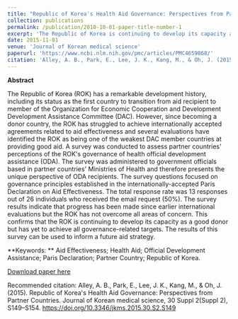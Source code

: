```yaml
---
title: "Republic of Korea's Health Aid Governance: Perspectives from Partner Countries"
collection: publications
permalink: /publication/2010-10-01-paper-title-number-1
excerpt: 'The Republic of Korea is continuing to develop its capacity as a good donor but has yet to achieve all governance-related targets. The results of this survey can be used to inform a future aid strategy.'
date: 2015-11-01
venue: 'Journal of Korean medical science'
paperurl: 'https://www.ncbi.nlm.nih.gov/pmc/articles/PMC4659868/'
citation: 'Alley, A. B., Park, E., Lee, J. K., Kang, M., & Oh, J. (2015). Republic of Korea's Health Aid Governance: Perspectives from Partner Countries. Journal of Korean medical science, 30 Suppl 2(Suppl 2), S149–S154.'
---
```

**Abstract**

The Republic of Korea (ROK) has a remarkable development history, including its status as the first country to transition from aid recipient to member of the Organization for Economic Cooperation and Development Development Assistance Committee (DAC). However, since becoming a donor country, the ROK has struggled to achieve internationally accepted agreements related to aid effectiveness and several evaluations have identified the ROK as being one of the weakest DAC member countries at providing good aid. A survey was conducted to assess partner countries' perceptions of the ROK's governance of health official development assistance (ODA). The survey was administered to government officials based in partner countries' Ministries of Health and therefore presents the unique perspective of ODA recipients. The survey questions focused on governance principles established in the internationally-accepted Paris Declaration on Aid Effectiveness. The total response rate was 13 responses out of 26 individuals who received the email request (50%). The survey results indicate that progress has been made since earlier international evaluations but the ROK has not overcome all areas of concern. This confirms that the ROK is continuing to develop its capacity as a good donor but has yet to achieve all governance-related targets. The results of this survey can be used to inform a future aid strategy.

**Keywords: ** Aid Effectiveness; Health Aid; Official Development Assistance; Paris Declaration; Partner Country; Republic of Korea.

[Download paper here](https://www.ncbi.nlm.nih.gov/pmc/articles/PMC4659868/pdf/jkms-30-S149.pdf)

Recommended citation: Alley, A. B., Park, E., Lee, J. K., Kang, M., & Oh, J. (2015). Republic of Korea's Health Aid Governance: Perspectives from Partner Countries. Journal of Korean medical science, 30 Suppl 2(Suppl 2), S149–S154. https://doi.org/10.3346/jkms.2015.30.S2.S149
